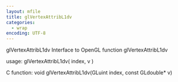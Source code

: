 ```yaml
---
layout: mfile
title: glVertexAttribL1dv
categories:
  - wrap
encoding: UTF-8
---
```


glVertexAttribL1dv  Interface to OpenGL function glVertexAttribL1dv

usage:  glVertexAttribL1dv( index, v )

C function:  void glVertexAttribL1dv(GLuint index, const GLdouble\* v)